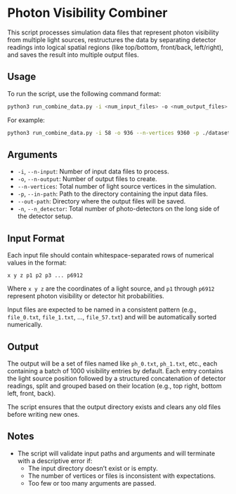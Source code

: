 # Photon Visibility Combiner

This script processes simulation data files that represent photon visibility from multiple light sources, restructures the data by separating detector readings into logical spatial regions (like top/bottom, front/back, left/right), and saves the result into multiple output files. 

## Usage

To run the script, use the following command format:

```bash
python3 run_combine_data.py -i <num_input_files> -o <num_output_files> --n-vertices <num_vertices> -p <input_directory> --out-path <output_directory> -n <num_photo_detectors>
```

For example:

```bash
python3 run_combine_data.py -i 58 -o 936 --n-vertices 9360 -p ./dataset --out-path ./processed -n 5760
```

## Arguments

- `-i`, `--n-input`: Number of input data files to process.
- `-o`, `--n-output`: Number of output files to create.
- `--n-vertices`: Total number of light source vertices in the simulation.
- `-p`, `--in-path`: Path to the directory containing the input data files.
- `--out-path`: Directory where the output files will be saved.
- `-n`, `--n_detector`: Total number of photo-detectors on the long side of the detector setup.

## Input Format

Each input file should contain whitespace-separated rows of numerical values in the format:

```
x y z p1 p2 p3 ... p6912
```

Where `x y z` are the coordinates of a light source, and `p1` through `p6912` represent photon visibility or detector hit probabilities.

Input files are expected to be named in a consistent pattern (e.g., `file_0.txt`, `file_1.txt`, ..., `file_57.txt`) and will be automatically sorted numerically.

## Output

The output will be a set of files named like `ph_0.txt`, `ph_1.txt`, etc., each containing a batch of 1000 visibility entries by default. Each entry contains the light source position followed by a structured concatenation of detector readings, split and grouped based on their location (e.g., top right, bottom left, front, back).

The script ensures that the output directory exists and clears any old files before writing new ones.

## Notes

- The script will validate input paths and arguments and will terminate with a descriptive error if:
  - The input directory doesn’t exist or is empty.
  - The number of vertices or files is inconsistent with expectations.
  - Too few or too many arguments are passed.
